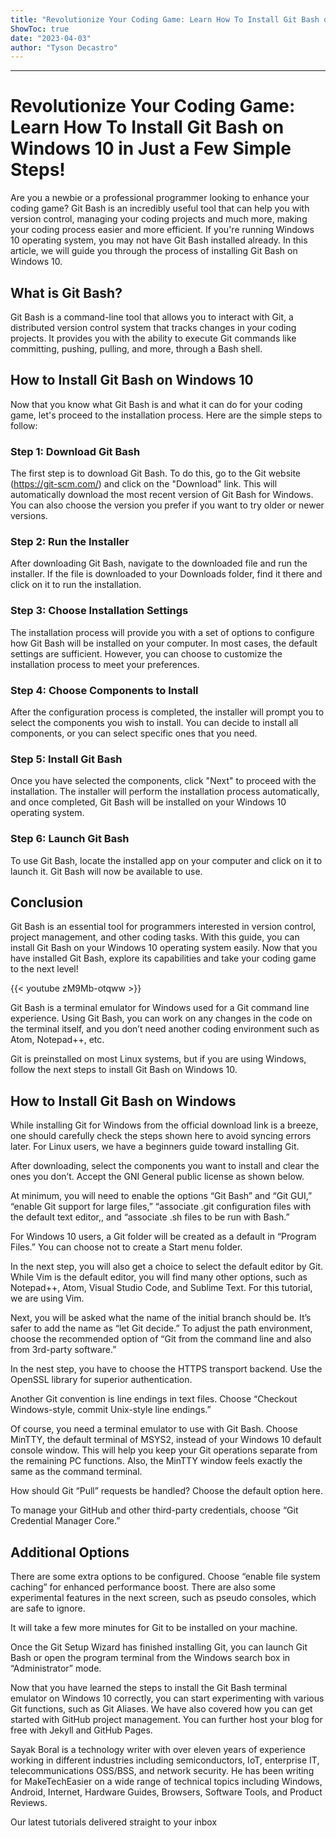 ```yaml
---
title: "Revolutionize Your Coding Game: Learn How To Install Git Bash on Windows 10 in Just a Few Simple Steps!"
ShowToc: true 
date: "2023-04-03"
author: "Tyson Decastro"
---
```

*****
# Revolutionize Your Coding Game: Learn How To Install Git Bash on Windows 10 in Just a Few Simple Steps!

Are you a newbie or a professional programmer looking to enhance your coding game? Git Bash is an incredibly useful tool that can help you with version control, managing your coding projects and much more, making your coding process easier and more efficient. If you're running Windows 10 operating system, you may not have Git Bash installed already. In this article, we will guide you through the process of installing Git Bash on Windows 10.

## What is Git Bash?

Git Bash is a command-line tool that allows you to interact with Git, a distributed version control system that tracks changes in your coding projects. It provides you with the ability to execute Git commands like committing, pushing, pulling, and more, through a Bash shell.

## How to Install Git Bash on Windows 10

Now that you know what Git Bash is and what it can do for your coding game, let's proceed to the installation process. Here are the simple steps to follow:

### Step 1: Download Git Bash

The first step is to download Git Bash. To do this, go to the Git website (https://git-scm.com/) and click on the "Download" link. This will automatically download the most recent version of Git Bash for Windows. You can also choose the version you prefer if you want to try older or newer versions.

### Step 2: Run the Installer

After downloading Git Bash, navigate to the downloaded file and run the installer. If the file is downloaded to your Downloads folder, find it there and click on it to run the installation.

### Step 3: Choose Installation Settings

The installation process will provide you with a set of options to configure how Git Bash will be installed on your computer. In most cases, the default settings are sufficient. However, you can choose to customize the installation process to meet your preferences.

### Step 4: Choose Components to Install

After the configuration process is completed, the installer will prompt you to select the components you wish to install. You can decide to install all components, or you can select specific ones that you need.

### Step 5: Install Git Bash

Once you have selected the components, click "Next" to proceed with the installation. The installer will perform the installation process automatically, and once completed, Git Bash will be installed on your Windows 10 operating system.

### Step 6: Launch Git Bash

To use Git Bash, locate the installed app on your computer and click on it to launch it. Git Bash will now be available to use.

## Conclusion

Git Bash is an essential tool for programmers interested in version control, project management, and other coding tasks. With this guide, you can install Git Bash on your Windows 10 operating system easily. Now that you have installed Git Bash, explore its capabilities and take your coding game to the next level!

{{< youtube zM9Mb-otqww >}} 



Git Bash is a terminal emulator for Windows used for a Git command line experience. Using Git Bash, you can work on any changes in the code on the terminal itself, and you don’t need another coding environment such as Atom, Notepad++, etc.
 
Git is preinstalled on most Linux systems, but if you are using Windows, follow the next steps to install Git Bash on Windows 10.
 
## How to Install Git Bash on Windows
 
While installing Git for Windows from the official download link is a breeze, one should carefully check the steps shown here to avoid syncing errors later. For Linux users, we have a beginners guide toward installing Git.
 
After downloading, select the components you want to install and clear the ones you don’t. Accept the GNI General public license as shown below.
 
At minimum, you will need to enable the options “Git Bash” and “Git GUI,” “enable Git support for large files,” “associate .git configuration files with the default text editor,, and “associate .sh files to be run with Bash.”
 
For Windows 10 users, a Git folder will be created as a default in “Program Files.” You can choose not to create a Start menu folder.
 
In the next step, you will also get a choice to select the default editor by Git. While Vim is the default editor, you will find many other options, such as Notepad++, Atom, Visual Studio Code, and Sublime Text. For this tutorial, we are using Vim.
 
Next, you will be asked what the name of the initial branch should be. It’s safer to add the name as “let Git decide.” To adjust the path environment, choose the recommended option of “Git from the command line and also from 3rd-party software.”
 
In the nest step, you have to choose the HTTPS transport backend. Use the OpenSSL library for superior authentication.
 
Another Git convention is line endings in text files. Choose “Checkout Windows-style, commit Unix-style line endings.”
 
Of course, you need a terminal emulator to use with Git Bash. Choose MinTTY, the default terminal of MSYS2, instead of your Windows 10 default console window. This will help you keep your Git operations separate from the remaining PC functions. Also, the MinTTY window feels exactly the same as the command terminal.
 
How should Git “Pull” requests be handled? Choose the default option here.
 
To manage your GitHub and other third-party credentials, choose “Git Credential Manager Core.”
 
## Additional Options 
 
There are some extra options to be configured. Choose “enable file system caching” for enhanced performance boost. There are also some experimental features in the next screen, such as pseudo consoles, which are safe to ignore.
 
It will take a few more minutes for Git to be installed on your machine.
 
Once the Git Setup Wizard has finished installing Git, you can launch Git Bash or open the program terminal from the Windows search box in “Administrator” mode.
 
Now that you have learned the steps to install the Git Bash terminal emulator on Windows 10 correctly, you can start experimenting with various Git functions, such as Git Aliases. We have also covered how you can get started with GitHub project management. You can further host your blog for free with Jekyll and GitHub Pages.
 
Sayak Boral is a technology writer with over eleven years of experience working in different industries including semiconductors, IoT, enterprise IT, telecommunications OSS/BSS, and network security.  He has been writing for MakeTechEasier on a wide range of technical topics including Windows, Android, Internet, Hardware Guides, Browsers, Software Tools, and Product Reviews.
 
Our latest tutorials delivered straight to your inbox




